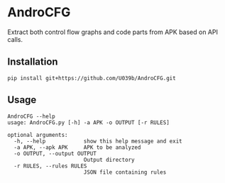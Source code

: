 # AndroCFG
Extract both control flow graphs and code parts from APK based on API calls. 

## Installation
```
pip install git+https://github.com/U039b/AndroCFG.git
```

## Usage
```
AndroCFG --help                                                                                           
usage: AndroCFG.py [-h] -a APK -o OUTPUT [-r RULES]

optional arguments:
  -h, --help            show this help message and exit
  -a APK, --apk APK     APK to be analyzed
  -o OUTPUT, --output OUTPUT
                        Output directory
  -r RULES, --rules RULES
                        JSON file containing rules
```